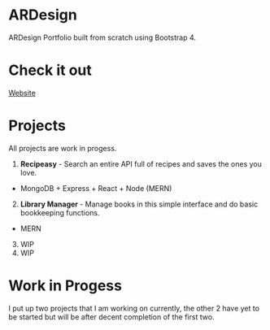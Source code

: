 # ARDesign
ARDesign Portfolio built from scratch using Bootstrap 4. 

# Check it out

[Website](https://www.alecreynoldsportfolio.com/)

# Projects 

All projects are work in progess.

1. **Recipeasy** - Search an entire API full of recipes and saves the ones you love. 
  - MongoDB + Express + React + Node (MERN)
2. **Library Manager** - Manage books in this simple interface and do basic bookkeeping functions.
  - MERN
3. WIP
4. WIP

# Work in Progess

I put up two projects that I am working on currently, the other 2 have yet to be started but will be after decent completion of the first two. 

